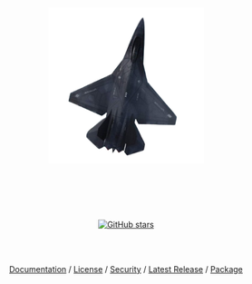 <center>

<br><br><br><br>

<p align="center"><img src="static/interceptv1.png" width="275"></p>

<br><br><br><br>
<p align="center"> 
 <a href="https://github.com/xfhg/intercept/stargazers">
    <img alt="GitHub stars" src="https://img.shields.io/github/stars/xfhg/intercept?style=social">
  </a>
</p>

<br><br>
<p align="center"> 
  <a href="https://github.com/xfhg/intercept/">Documentation</a> / 
  <a href="https://github.com/xfhg/intercept/">License</a> / 
  <a href="https://github.com/xfhg/intercept/">Security</a> / 
  <a href="https://github.com/xfhg/intercept/">Latest Release</a> / 
  <a href="https://github.com/xfhg/intercept/">Package</a>

</p>

</center>

<br><br><br><br>

<!-- ![GitHub go.mod Go version](https://img.shields.io/github/go-mod/go-version/xfhg/intercept)
![GitHub License](https://img.shields.io/github/license/xfhg/intercept)

![GitHub release (latest by date)](https://img.shields.io/github/v/release/xfhg/intercept)
![GitHub Release Date](https://img.shields.io/github/release-date/xfhg/intercept)

![GitHub last commit](https://img.shields.io/github/last-commit/xfhg/intercept)
![GitHub commits since latest release (by date)](https://img.shields.io/github/commits-since/xfhg/intercept/latest)

![GitHub Downloads (all assets, latest release)](https://img.shields.io/github/downloads/xfhg/intercept/latest/total)
![GitHub Downloads (all assets, all releases)](https://img.shields.io/github/downloads/xfhg/intercept/total)


![GitHub code size in bytes](https://img.shields.io/github/languages/code-size/xfhg/intercept) -->


<br><br><br><br>
<br><br><br><br>
